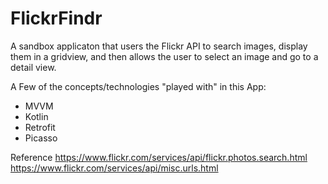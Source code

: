 # FlickrFindr

A sandbox applicaton that users the Flickr API to search images, display them in a gridview, and then allows the user to select an image and go to a detail view.  

A Few of the concepts/technologies "played with" in this App: 
- MVVM 
- Kotlin
- Retrofit
- Picasso

Reference
https://www.flickr.com/services/api/flickr.photos.search.html
https://www.flickr.com/services/api/misc.urls.html
